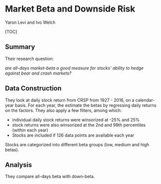 # Market Beta and Downside Risk

Yaron Levi and Ivo Welch

[TOC]

## Summary

Their research question:

*are all-days market-beta a good measure for stocks' ability to hedge against bear and crash markets?*






## Data Construction

They look at daily stock return from CRSP from 1927 - 2016, on a calendar-year basis. For each year, the estimate the betas by regressing daily returns on the factors. They also apply a few filters, among which:

* individual daily stock returns were winsorized at -25% and 25%
* stock returns were also winsorized at the 2nd and 98th percentiles (within each year)
* Stocks are included if 126 data points are available each year

Stocks are categorized into different beta groups (low, medium and high betas). 

## Analysis

They compare all-days beta with down-beta.

